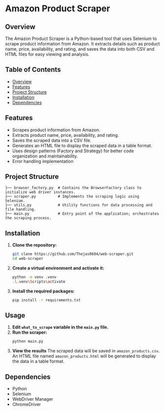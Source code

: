 # Amazon Product Scraper

## Overview

The Amazon Product Scraper is a Python-based tool that uses Selenium to scrape product information from Amazon. It extracts details such as product name, price, availability, and rating, and saves the data into both CSV and HTML files for easy viewing and analysis.

## Table of Contents

- [Overview](#overview)
- [Features](#features)
- [Project Structure](#project-structure)
- [Installation](#installation)
- [Dependencies](#dependencies)

## Features

- Scrapes product information from Amazon.
- Extracts product name, price, availability, and rating.
- Saves the scraped data into a CSV file.
- Generates an HTML file to display the scraped data in a table format.
- Uses design patterns (Factory and Strategy) for better code organization and maintainability.
- Error handling implementation

## Project Structure

```
├── browser_factory.py  # Contains the BrowserFactory class to initialize web driver instances.
├── scraper.py          # Implements the scraping logic using Selenium.
├── utils.py            # Utility functions for data processing and file handling.
├── main.py             # Entry point of the application; orchestrates the scraping process.
```

## Installation

1. **Clone the repository:**
    ```sh
    git clone https://github.com/Thejas0604/web-scraper.git
    cd web-scraper
    ```
2. **Create a virtual environment and activate it:**
    ```sh
    python -m venv .venv
    .\.venv\Scripts\activate
    ```
3. **Install the required packages:**
    ```sh
    pip install -r requirements.txt
    ```
## Usage
1. **Edit ``what_to_scrape`` variable in the ``main.py`` file.**
2. **Run the scraper:**
    ```sh
    python main.py
    ```
3. **View the results**
The scraped data will be saved in ``amazon_products.csv``.
An HTML file named ``amazon_products.html`` will be generated to display the data in a table format.

## Dependencies

- Python
- Selenium
- WebDriver Manager
- ChromeDriver
